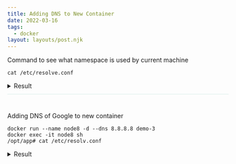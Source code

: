 ```yaml
---
title: Adding DNS to New Container
date: 2022-03-16
tags:
  - docker
layout: layouts/post.njk
---
```


Command to see what namespace is used by current machine

```
cat /etc/resolve.conf
```

<details style="padding-bottom:10px;margin-bottom: 40px;border-bottom: 1px solid #daeeea">
    <summary>Result</summary>
    <pre style="background-color: #daeeea">
# This file is managed by man:systemd-resolved(8). Do not edit.
#
# This is a dynamic resolv.conf file for connecting local clients to the
# internal DNS stub resolver of systemd-resolved. This file lists all
# configured search domains.
#
# Run "resolvectl status" to see details about the uplink DNS servers
# currently in use.
#
# Third party programs must not access this file directly, but only through the
# symlink at /etc/resolv.conf. To manage man:resolv.conf(5) in a different way,
# replace this symlink by a static file or a different symlink.
#
# See man:systemd-resolved.service(8) for details about the supported modes of
# operation for /etc/resolv.conf.
nameserver 127.0.0.53
options edns0 trust-ad
    </pre>

</details>

Adding DNS of Google to new container

```
docker run --name node8 -d --dns 8.8.8.8 demo-3
docker exec -it node8 sh
/opt/app# cat /etc/resolv.conf
```

<details style="padding-bottom:10px;">
    <summary>Result</summary>
    <pre style="background-color: #daeeea">
nameserver 8.8.8.8
    </pre>
</details>
